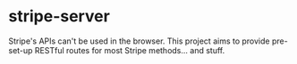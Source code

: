 # stripe-server

Stripe's APIs can't be used in the browser. This project aims to provide pre-set-up RESTful routes for most Stripe methods... and stuff.
